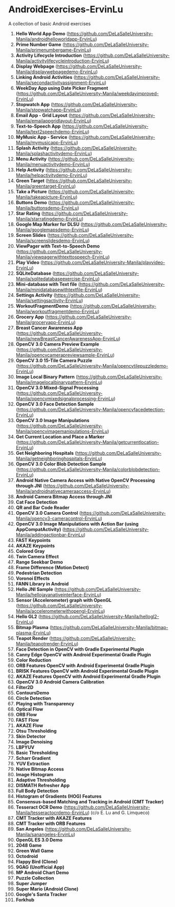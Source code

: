 # AndroidExercises-ErvinLu

A collection of basic Android exercises

1. **Hello World App Demo** (https://github.com/DeLaSalleUniversity-Manila/androidhelloworldapp-ErvinLu)
2. **Prime Number Game** (https://github.com/DeLaSalleUniversity-Manila/primenumbergame-ErvinLu)
3. **Activity Lifecycle Introduction**  (https://github.com/DeLaSalleUniversity-Manila/activitylifecycleintroduction-ErvinLu)
4. **Display Webpage** (https://github.com/DeLaSalleUniversity-Manila/displaywebpagedemo-ErvinLu)
5. **Linking Android Activities** (https://github.com/DeLaSalleUniversity-Manila/secondactivityassignment-ErvinLu)
6. **WeekDay App using Date Picker Fragment** (https://github.com/DeLaSalleUniversity-Manila/weekdayimproved-ErvinLu)
7. **Stopwatch App** (https://github.com/DeLaSalleUniversity-Manila/stopwatchapp-ErvinLu)
8. **Email App - Grid Layout**  (https://github.com/DeLaSalleUniversity-Manila/emailappgridlayout-ErvinLu)
9. **Text-to-Speech App** (https://github.com/DeLaSalleUniversity-Manila/text2speechdemo-ErvinLu)
10. **MyMusic App - Service**  (https://github.com/DeLaSalleUniversity-Manila/mymusicapp-ErvinLu)
11. **Splash Activity** (https://github.com/DeLaSalleUniversity-Manila/splashactivitydemo-ErvinLu)
12. **Menu Activity** (https://github.com/DeLaSalleUniversity-Manila/menuactivitydemo-ErvinLu)
13. **Help Activity** (https://github.com/DeLaSalleUniversity-Manila/helpactivitydemo-ErvinLu)
14. **Green Target** (https://github.com/DeLaSalleUniversity-Manila/greentarget-ErvinLu)
15. **Take a Picture** (https://github.com/DeLaSalleUniversity-Manila/takeapicture-ErvinLu)
16. **Buttons Demo** (https://github.com/DeLaSalleUniversity-Manila/buttonsdemo-ErvinLu)
17. **Star Rating** (https://github.com/DeLaSalleUniversity-Manila/starratingdemo-ErvinLu)
18. **Google Map Marker for DLSU** (https://github.com/DeLaSalleUniversity-Manila/googlemapsdemo-ErvinLu)
19. **Screen Slides** (https://github.com/DeLaSalleUniversity-Manila/screenslidesdemo-ErvinLu)
20. **ViewPager with Text-to-Speech Demo** (https://github.com/DeLaSalleUniversity-Manila/viewpagerwithtexttospeech-ErvinLu)
21. **Play Video** (https://github.com/DeLaSalleUniversity-Manila/playvideo-ErvinLu)
22. **SQLiteDatabase** (https://github.com/DeLaSalleUniversity-Manila/sqlitedatabaseexercise-ErvinLu)
23. **Mini-database with Text file** (https://github.com/DeLaSalleUniversity-Manila/minidatabasewithtextfile-ErvinLu)
24. **Settings Activity** (https://github.com/DeLaSalleUniversity-Manila/settingsactivity-ErvinLu)
25. **WorkoutFragmentDemo** (https://github.com/DeLaSalleUniversity-Manila/workoutfragmentdemo-ErvinLu)
26. **Grocery App** (https://github.com/DeLaSalleUniversity-Manila/groceryapp-ErvinLu)
27. **Breast Cancer Awareness App** (https://github.com/DeLaSalleUniversity-Manila/newBreastCancerAwarenessApp-ErvinLu)
28. **OpenCV 3.0 Camera Preview Example** (https://github.com/DeLaSalleUniversity-Manila/opencvcamerapreviewsample-ErvinLu)
29. **OpenCV 3.0 15-Tile Camera Puzzle** (https://github.com/DeLaSalleUniversity-Manila/opencvtilepuzzledemo-ErvinLu)
30. **Image Local Binary Pattern** (https://github.com/DeLaSalleUniversity-Manila/imagelocalbinarypattern-ErvinLu)
31. **OpenCV 3.0 Mixed-Signal Processing** (https://github.com/DeLaSalleUniversity-Manila/opencvmixedsignalprocessing-ErvinLu)  
32. **OpenCV 3.0 Face Detection Sample** (https://github.com/DeLaSalleUniversity-Manila/opencvfacedetection-ErvinLu)
33. **OpenCV 3.0 Image Manipulations** (https://github.com/DeLaSalleUniversity-Manila/opencvimagemanipulations-ErvinLu)
34. **Get Current Location and Place a Marker** (https://github.com/DeLaSalleUniversity-Manila/getcurrentlocation-ErvinLu)
35. **Get Neighboring Hospitals** (https://github.com/DeLaSalleUniversity-Manila/getneighboringhospitals-ErvinLu)
36. **OpenCV 3.0 Color Blob Detection Sample** (https://github.com/DeLaSalleUniversity-Manila/colorblobdetection-ErvinLu)
37. **Android Native Camera Access with Native OpenCV Processing through JNI** (https://github.com/DeLaSalleUniversity-Manila/androidnativecameraaccess-ErvinLu)
38. **Android Camera Bitmap Access through JNI** 
39. **Cat Face Detection** 
40. **QR and Bar Code Reader** 
41. **OpenCV 3.0 Camera Control** (https://github.com/DeLaSalleUniversity-Manila/opencv3-cameracontrol-ErvinLu)
42. **OpenCV 3.0 Image Manipulations with Action Bar (using AppCompatActivity)** (https://github.com/DeLaSalleUniversity-Manila/addingactionbar-ErvinLu)
43. **FAST Keypoints** 
44. **AKAZE Keypoints** 
45. **Colored Gray** 
46. **Twin Camera Effect** 
47. **Range Seekbar Demo** 
48. **Frame Difference (Motion Detect)** 
49. **Pedestrian Detection** 
50. **Voronoi Effects** 
51. **FANN Library in Android** 
52. **Hello JNI Sample** (https://github.com/DeLaSalleUniversity-Manila/hellojavanativeinterface-ErvinLu)
53. **Sensor (Accelerometer) graph with OpenGL** (https://github.com/DeLaSalleUniversity-Manila/accelerometerwithopengl-ErvinLu)
54. **Hello GL2** (https://github.com/DeLaSalleUniversity-Manila/hellogl2-ErvinLu)
55. **Bitmap Plasma** (https://github.com/DeLaSalleUniversity-Manila/bitmap-plasma-ErvinLu)
56. **Teapot Render** (https://github.com/DeLaSalleUniversity-Manila/teapotrender-ErvinLu)
57. **Face Detection in OpenCV with Gradle Experimental Plugin** 
58. **Canny Edge OpenCV with Android Experimental Gradle Plugin** 
59. **Color Reduction** 
60. **ORB Features OpenCV with Android Experimental Gradle Plugin** 
61. **BRISK Features OpenCV with Android Experimental Gradle Plugin** 
62. **AKAZE Features OpenCV with Android Experimental Gradle Plugin** 
63. **OpenCV 3.0 Android Camera Calibration** 
64. **Filter2D** 
65. **ContoursDemo** 
66. **Circle Detection** 
67. **Playing with Transparency** 
68. **Optical Flow** 
69. **ORB Flow** 
70. **FAST Flow** 
71. **AKAZE Flow** 
72. **Otsu Thresholding** 
73. **Skin Detector** 
74. **Image Denoising** 
75. **LBPYUV** 
76. **Basic Thresholding** 
77. **Scharr Gradient** 
78. **YUV Extraction**
79. **Native Bitmap Access** 
80. **Image Histogram** 
81. **Adaptive Thresholding** 
82. **DISMATH Refresher App** 
83. **Full Body Detection** 
84. **Histogram of Gradients (HOG) Features** 
85. **Consensus-based Matching and Tracking in Android (CMT Tracker)** 
86. **Tesseract OCR Demo** (https://github.com/DeLaSalleUniversity-Manila/tesseractocrdemo-ErvinLu) (c/o E. Lu and G. Limqueco)
87. **CMT Tracker with AKAZE Features** 
88. **CMT Tracker with ORB Features** 
89. **San Angeles** (https://github.com/DeLaSalleUniversity-Manila/sanangeles-ErvinLu)
90. **OpenGL ES 3.0 Demo** 
91. **2048 Game** 
92. **Green Wall Game** 
93. **Octodroid** 
94. **Flappy Bird (Clone)** 
95. **9GAG (Unofficial App)** 
96. **MP Android Chart Demo** 
97. **Puzzle Collection** 
98. **Super Jumper** 
99. **Super Mario (Android Clone)** 
100. **Google's Santa Tracker** 
101. **Forkhub** 
